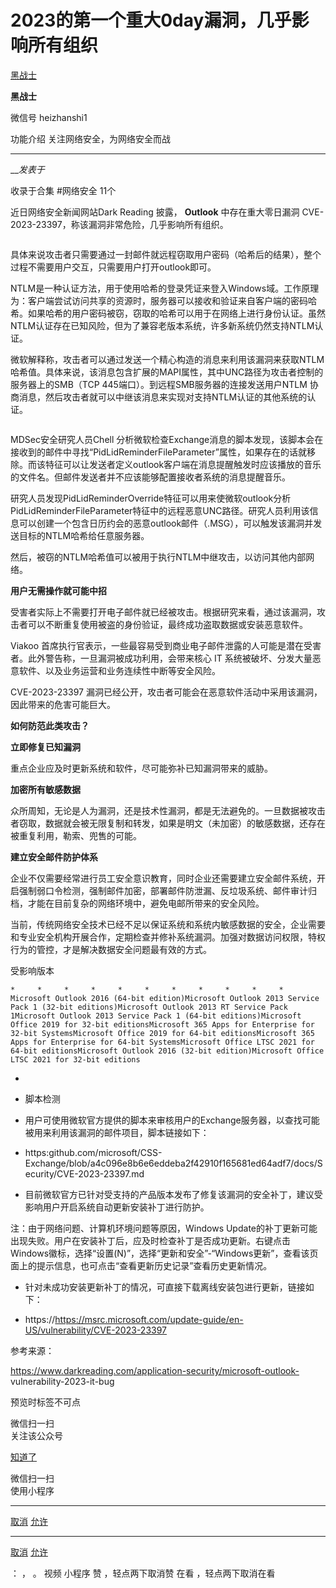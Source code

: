 #  2023的第一个重大0day漏洞，几乎影响所有组织

[ 黑战士 ](javascript:void\(0\);)

**黑战士** ![]()

微信号 heizhanshi1

功能介绍 关注网络安全，为网络安全而战

____

___发表于_

收录于合集 #网络安全 11个

近日网络安全新闻网站Dark Reading 披露， **Outlook**  中存在重大零日漏洞
CVE-2023-23397，称该漏洞非常危险，几乎影响所有组织。

![]()

具体来说攻击者只需要通过一封邮件就远程窃取用户密码（哈希后的结果），整个过程不需要用户交互，只需要用户打开outlook即可。

NTLM是一种认证方法，用于使用哈希的登录凭证来登入Windows域。工作原理为：客户端尝试访问共享的资源时，服务器可以接收和验证来自客户端的密码哈希。如果哈希的用户密码被窃，窃取的哈希可以用于在网络上进行身份认证。虽然NTLM认证存在已知风险，但为了兼容老版本系统，许多新系统仍然支持NTLM认证。

微软解释称，攻击者可以通过发送一个精心构造的消息来利用该漏洞来获取NTLM哈希值。具体来说，该消息包含扩展的MAPI属性，其中UNC路径为攻击者控制的服务器上的SMB（TCP
445端口）。到远程SMB服务器的连接发送用户NTLM 协商消息，然后攻击者就可以中继该消息来实现对支持NTLM认证的其他系统的认证。

![]()

MDSec安全研究人员Chell
分析微软检查Exchange消息的脚本发现，该脚本会在接收到的邮件中寻找“PidLidReminderFileParameter”属性，如果存在的话就移除。而该特征可以让发送者定义outlook客户端在消息提醒触发时应该播放的音乐的文件名。但邮件发送者并不应该能够配置接收者系统的消息提醒音乐。

研究人员发现PidLidReminderOverride特征可以用来使微软outlook分析PidLidReminderFileParameter特征中的远程恶意UNC路径。研究人员利用该信息可以创建一个包含日历约会的恶意outlook邮件（.MSG），可以触发该漏洞并发送目标的NTLM哈希给任意服务器。

然后，被窃的NTLM哈希值可以被用于执行NTLM中继攻击，以访问其他内部网络。

 **用户无需操作就可能中招**

受害者实际上不需要打开电子邮件就已经被攻击。根据研究来看，通过该漏洞，攻击者可以不断重复使用被盗的身份验证，最终成功盗取数据或安装恶意软件。  

Viakoo 首席执行官表示，一些最容易受到商业电子邮件泄露的人可能是潜在受害者。此外警告称，一旦漏洞被成功利用，会带来核心 IT
系统被破坏、分发大量恶意软件、以及业务运营和业务连续性中断等安全风险。

CVE-2023-23397 漏洞已经公开，攻击者可能会在恶意软件活动中采用该漏洞，因此带来的危害可能巨大。

 **如何防范此类攻击？**

 **立即修复已知漏洞**

重点企业应及时更新系统和软件，尽可能弥补已知漏洞带来的威胁。

 **加密所有敏感数据**

众所周知，无论是人为漏洞，还是技术性漏洞，都是无法避免的。一旦数据被攻击者窃取，数据就会被无限复制和转发，如果是明文（未加密）的敏感数据，还存在被重复利用，勒索、兜售的可能。

 **建立安全邮件防护体系**

企业不仅需要经常进行员工安全意识教育，同时企业还需要建立安全邮件系统，开启强制弱口令检测，强制邮件加密，部署邮件防泄漏、反垃圾系统、邮件审计归档，才能在目前复杂的网络环境中，避免电邮所带来的安全风险。

当前，传统网络安全技术已经不足以保证系统和系统内敏感数据的安全，企业需要和专业安全机构开展合作，定期检查并修补系统漏洞。加强对数据访问权限，特权行为的管控，才是解决数据安全问题最有效的方式。

受影响版本

    *     *     *     *     *     *     *     *     *     *     *     Microsoft Outlook 2016 (64-bit edition)Microsoft Outlook 2013 Service Pack 1 (32-bit editions)Microsoft Outlook 2013 RT Service Pack 1Microsoft Outlook 2013 Service Pack 1 (64-bit editions)Microsoft Office 2019 for 32-bit editionsMicrosoft 365 Apps for Enterprise for 32-bit SystemsMicrosoft Office 2019 for 64-bit editionsMicrosoft 365 Apps for Enterprise for 64-bit SystemsMicrosoft Office LTSC 2021 for 64-bit editionsMicrosoft Outlook 2016 (32-bit edition)Microsoft Office LTSC 2021 for 32-bit editions

  *   

  * 脚本检测

  * 用户可使用微软官方提供的脚本来审核用户的Exchange服务器，以查找可能被用来利用该漏洞的邮件项目，脚本链接如下：

  * https:github.com/microsoft/CSS-Exchange/blob/a4c096e8b6e6eddeba2f42910f165681ed64adf7/docs/Security/CVE-2023-23397.md

  * 目前微软官方已针对受支持的产品版本发布了修复该漏洞的安全补丁，建议受影响用户开启系统自动更新安装补丁进行防护。

注：由于网络问题、计算机环境问题等原因，Windows
Update的补丁更新可能出现失败。用户在安装补丁后，应及时检查补丁是否成功更新。右键点击Windows徽标，选择“设置(N)”，选择“更新和安全”-“Windows更新”，查看该页面上的提示信息，也可点击“查看更新历史记录”查看历史更新情况。

  * 针对未成功安装更新补丁的情况，可直接下载离线安装包进行更新，链接如下：

  * https://https://msrc.microsoft.com/update-guide/en-US/vulnerability/CVE-2023-23397

参考来源：

https://www.darkreading.com/application-security/microsoft-outlook-
vulnerability-2023-it-bug

  

预览时标签不可点

微信扫一扫  
关注该公众号

[知道了](javascript:;)

微信扫一扫  
使用小程序

****

[取消](javascript:void\(0\);) [允许](javascript:void\(0\);)

****

[取消](javascript:void\(0\);) [允许](javascript:void\(0\);)

： ， 。   视频 小程序 赞 ，轻点两下取消赞 在看 ，轻点两下取消在看

